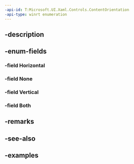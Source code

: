 ```yaml
---
-api-id: T:Microsoft.UI.Xaml.Controls.ContentOrientation
-api-type: winrt enumeration
---
```


## -description

## -enum-fields

### -field Horizontal

### -field None

### -field Vertical

### -field Both
## -remarks

## -see-also

## -examples

